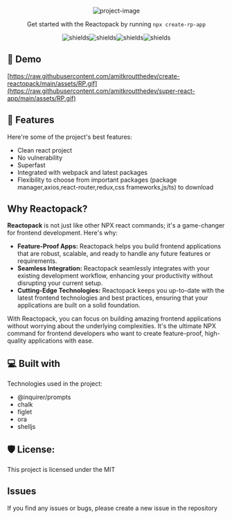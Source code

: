 <p align="center"><img src="https://socialify.git.ci/amitkroutthedev/create-reactopack/image?description=1&descriptionEditable=An%20interactive%20npx%20CLI%20that%20handles%20scaffolding%20and%20setup%20of%20a%20React%20project%20using%20Webpack%20and%20other%20popular%20packages.%20%0A&font=Jost&logo=https%3A%2F%2Fraw.githubusercontent.com%2Famitkroutthedev%2Fsuper-react-app%2Fmain%2Fassets%2Flogoonbg.png&name=1&owner=1&pattern=Formal%20Invitation&theme=Dark" alt="project-image"></p>

<p align="center">Get started with the Reactopack by running <code>npx create-rp-app</code></p>

<p align="center"><img src="https://img.shields.io/badge/License-MIT-green.svg" alt="shields"><img src="https://img.shields.io/npm/v/create-sra.svg?logo=npm" alt="shields"><img src="https://img.shields.io/npm/dt/create-sra?logo=npm" alt="shields"><img src="https://img.shields.io/bundlephobia/min/create-sra?logo=npm" alt="shields"></p>

<h2>🚀 Demo</h2>

[https://raw.githubusercontent.com/amitkroutthedev/create-reactopack/main/assets/RP.gif](https://raw.githubusercontent.com/amitkroutthedev/super-react-app/main/assets/RP.gif)

  
<h2>🧐 Features</h2>

Here're some of the project's best features:

*   Clean react project
*   No vulnerability
*   Superfast
*   Integrated with webpack and latest packages
*   Flexibility to choose from important packages (package manager,axios,react-router,redux,css frameworks,js/ts) to download

<h2>Why Reactopack?</h2>

<p>
  <b>Reactopack</b> is not just like other NPX react commands; it's a game-changer for frontend development. Here's why:
</p>
<ul> 
  <li><b>Feature-Proof Apps:</b> Reactopack helps you build frontend applications that are robust, scalable, and ready to handle any future features or requirements.</li>
   <li><b>Seamless Integration:</b> Reactopack seamlessly integrates with your existing development workflow, enhancing your productivity without disrupting your current setup.</li>
  <li><b>Cutting-Edge Technologies:</b> Reactopack keeps you up-to-date with the latest frontend technologies and best practices, ensuring that your applications are built on a solid foundation.</li>
</ul>
With Reactopack, you can focus on building amazing frontend applications without worrying about the underlying complexities. It's the ultimate NPX command for frontend developers who want to create feature-proof, high-quality applications with ease.
  
  
<h2>💻 Built with</h2>

Technologies used in the project:

*   @inquirer/prompts
*   chalk
*   figlet
*   ora
*   shelljs

<h2>🛡️ License:</h2>

This project is licensed under the MIT

## Issues

If you find any issues or bugs, please create a new issue in the repository

